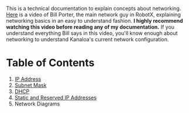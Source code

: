 This is a technical documentation to explain concepts about networking. [Here](https://www.youtube.com/watch?v=xA9bsGBx5vs) is a video of Bill Porter, the main network guy in RobotX, explaining networking basics in an easy to understand fashion. **I highly recommend watching this video before reading any of my documentation.** If you understand everything Bill says in this video, you'll know enough about networking to understand Kanaloa's current network configuration. 

# Table of Contents
1. [IP Address](https://github.com/riplaboratory/Kanaloa/blob/master/Tutorials/Networking/IP_Address.md)
2. [Subnet Mask](https://github.com/riplaboratory/Kanaloa/blob/master/Tutorials/Networking/Subnet_Mask.md)
3. [DHCP](https://github.com/riplaboratory/Kanaloa/blob/master/Tutorials/Networking/DHCP.md) 
4. [Static and Reserved IP Addresses](https://github.com/riplaboratory/Kanaloa/blob/master/Tutorials/Networking/Static_and_Reserved_IP.md)
5. Network Diagrams
